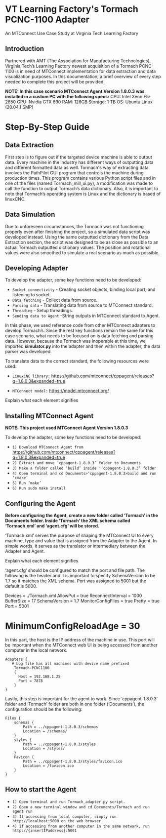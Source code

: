 # VT Learning Factory's Tormach PCNC-1100 Adapter

An MTConnect Use Case Study at Virginia Tech Learning Factory

Introduction
------
Partnered with AMT (The Association for Manufacturing Technologies), Virginia Tech’s Learning Factory newest acquisition of a Tormach PCNC-1100 is in need of MTConnect implementation for data extraction and data visualization purposes. In this documentation, a brief overview of every step needed to complete this project will be provided. 

**NOTE: In this case scenario MTConnect Agent Version 1.8.0.3 was installed in a custom PC with the following specs:**
CPU: Intel Xeon E5-2650 
GPU: Nvidia GTX 690
RAM: 128GB
Storage: 1 TB
OS: Ubuntu Linux (20.04.1 SMP)

# Step-By-Step Guide 
 
Data Extraction
------
First step is to figure out if the targeted device machine is able to output data. Every machine in the industry has different ways of outputting data and different formatted data as well. Tormach's way of extracting data involves the PathPilot GUI program that controls the machine during production times. This program contains various Python script files and in one of the files (named Tormach_mill_ui.py), a modification was made to call the function to output Tormach’s data dictionary. Also, it is important to note that Tormach’s operating system is Linux and the dictionary is based of linuxCNC.

Data Simulation
------
Due to unforeseen circumstances, the Tormach was not functioning properly even after finishing the project, so a simulated data script was developed instead. Using the same outputted dictionary from the Data Extraction section, the script was designed to be as close as possible to an actual Tormach outputted dictionary values. The position and rotational values were also smoothed to simulate a real scenario as much as possible.

Developing Adapter
------
To develop the adapter, some key functions need to be developed:
* `Socket connectivity`        - Creating socket objects, binding local port, and listening to socket.
* `Data fetching`        - Collect data from source.
* `Parsing data`        - Translating data from source to MTConnect standard.
* `Threading`        - Setup threadings.
* `Sending data to Agent`        -String outputs in MTConnect standard to Agent.

In this phase, we used reference code from other MTConnect adapters to develop Tormach’s. Since the rest key functions remain the same for this case scenario, what needs to be focused on is data fetching and parsing data. However, because the Tormach was inoperable at this time, we imported **simulator.py** into the adapter and then within the adapter, the data parser was developed.

To translate data to the correct standard, the following resources were used:
* `LinuxCNC library:` https://github.com/mtconnect/cppagent/releases?q=1.8.0.3&expanded=true

* `MTConnect model:` https://model.mtconnect.org/

Explain what each element signifies


Installing MTConnect Agent
------
**NOTE: This project used MTConnect Agent Version 1.8.0.3**

To develop the adapter, some key functions need to be developed:
* `1) Download MTConnect Agent from` https://github.com/mtconnect/cppagent/releases?q=1.8.0.3&expanded=true
* `2) Extract and move ‘cppagent-1.8.0.3’ folder to Documents`
* `3) Make a folder called ‘build’ inside ‘‘cppagent-1.8.0.3’ folder`
* `4) Open terminal and cd Documents>‘cppagent-1.8.0.3>build and run ‘cmake’`
* `5) Run ‘make’`   
* `6) Run sudo make install`

Configuring the Agent
------
**Before configuring the Agent, create a new folder called ‘Tormach’ in the Documents folder. Inside ‘Tormach’ the XML schema called ‘Tormach.xml’ and ‘agent.cfg’ will be stored.**

‘Tormach.xml’ serves the purpose of shaping the MTConnect UI to every machine, type and value that is assigned from the Adapter to the Agent. In simple words, it serves as the translator or intermediary between the Adapter and Agent.

Explain what each element signifies

‘agent.cfg’ should be configured to match the port and file path. The following is the header and it is important to specify SchemaVersion to be 1.7 so it matches the XML schema. Port was assigned to 5001 but the default is 5000.

Devices = ./Tormach.xml
AllowPut = true
ReconnectInterval = 1000
BufferSize = 17
SchemaVersion = 1.7
MonitorConfigFiles = true
Pretty = true
Port = 5001
# MinimumConfigReloadAge = 30

In this part, the host is the IP address of the machine in use. This port will be important when the MTConnect web UI is being accessed from another computer in the local network.

    Adapters {
       # Log file has all machines with device name prefixed
        Tormach-PCNC1100
        {
          Host = 192.168.1.25
          Port = 7878
        } 
    }

Lastly, this step is important for the agent to work. Since ‘cppagent-1.8.0.3’ folder and ‘Tormach’ folder are both in one folder (‘Documents’), the configuration should be the following:

    Files {
        schemas {
            Path = ../cppagent-1.8.0.3/schemas
            Location = /schemas/
        }
        styles {
            Path = ../cppagent-1.8.0.3/styles
            Location = /styles/
        }
        Favicon {
            Path = ../cppagent-1.8.0.3/styles/favicon.ico
            Location = /favicon.ico
        }
    }

How to start the Agent
------
* `1) Open terminal and run Tormach_adapter.py script.`
* `2) Open a new terminal window and cd Documents/Tormach and run agent run`
* `3) If accessing from local computer, simply run http://localhost:5000 on the web browser`
* `4) If accessing from another computer in the same network, run http://{insertIPaddress}:5001`









